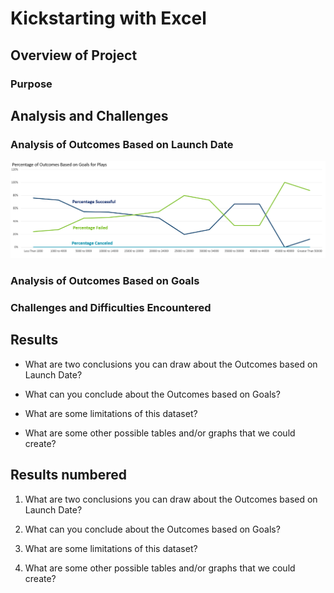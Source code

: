 # Kickstarting with Excel

## Overview of Project

### Purpose

## Analysis and Challenges

### Analysis of Outcomes Based on Launch Date
   ![Getting Started](resources/Outcomes_vs_Goals.png) 

### Analysis of Outcomes Based on Goals

### Challenges and Difficulties Encountered

## Results

- What are two conclusions you can draw about the Outcomes based on Launch Date?

- What can you conclude about the Outcomes based on Goals?

- What are some limitations of this dataset?

- What are some other possible tables and/or graphs that we could create?

## Results numbered

1. What are two conclusions you can draw about the Outcomes based on Launch Date?

1. What can you conclude about the Outcomes based on Goals?

1. What are some limitations of this dataset?

1. What are some other possible tables and/or graphs that we could create?
